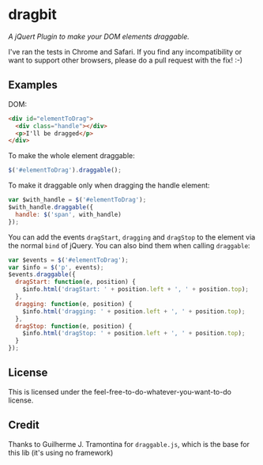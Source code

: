 # dragbit

*A jQuert Plugin to make your DOM elements draggable.*

I've ran the tests in Chrome and Safari. If you find any incompatibility or want to support other browsers, please do a pull request with the fix! :-)

## Examples

DOM:

```html
<div id="elementToDrag">
  <div class="handle"></div>
  <p>I'll be dragged</p>
</div>
```

To make the whole element draggable:

```js
$('#elementToDrag').draggable();
```

To make it draggable only when dragging the handle element:

```js
var $with_handle = $('#elementToDrag');
$with_handle.draggable({
  handle: $('span', with_handle)
});
```

You can add the events `dragStart`, `dragging` and `dragStop` to the element via the normal `bind` of jQuery. You can also bind them when calling `draggable`:

```js
var $events = $('#elementToDrag');
var $info = $('p', events);
$events.draggable({
  dragStart: function(e, position) {
    $info.html('dragStart: ' + position.left + ', ' + position.top);
  },
  dragging: function(e, position) {
    $info.html('dragging: ' + position.left + ', ' + position.top);
  },
  dragStop: function(e, position) {
    $info.html('dragStop: ' + position.left + ', ' + position.top);
  }
});
```

## License

This is licensed under the feel-free-to-do-whatever-you-want-to-do license.

## Credit

Thanks to Guilherme J. Tramontina for `draggable.js`, which is the base for this lib (it's using no framework)
